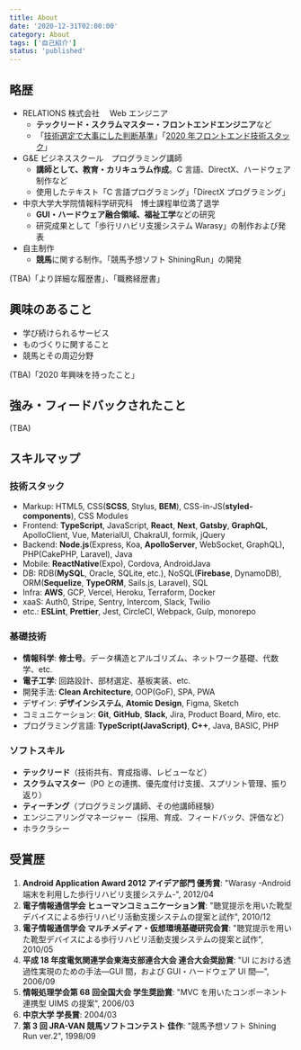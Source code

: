 ```yaml
---
title: About
date: '2020-12-31T02:00:00'
category: About
tags: ['自己紹介']
status: 'published'
---
```


## 略歴

- RELATIONS 株式会社　 Web エンジニア
  - **テックリード・スクラムマスター・フロントエンドエンジニア**など
  - 「[技術選定で大事にした判断基準](/blog/posts/2018-12-08-frontend-technology-selection)」「[2020 年フロントエンド技術スタック](/blog/posts/2020-12-30-react-tech-stack)」
- G&E ビジネススクール　プログラミング講師
  - **講師として、教育・カリキュラム作成**。C 言語、DirectX、ハードウェア制作など
  - 使用したテキスト「C 言語プログラミング」「DirectX プログラミング」
- 中京大学大学院情報科学研究科　博士課程単位満了退学
  - **GUI・ハードウェア融合領域、福祉工学**などの研究
  - 研究成果として「歩行リハビリ支援システム Warasy」の制作および発表
- 自主制作
  - **競馬**に関する制作。「競馬予想ソフト ShiningRun」の開発

(TBA)「より詳細な履歴書」、「職務経歴書」

## 興味のあること

- 学び続けられるサービス
- ものづくりに関すること
- 競馬とその周辺分野

(TBA)「2020 年興味を持ったこと」

## 強み・フィードバックされたこと

(TBA)

## スキルマップ

### 技術スタック

- Markup: HTML5, CSS(**SCSS**, Stylus, **BEM**), CSS-in-JS(**styled-components**), CSS Modules
- Frontend: **TypeScript**, JavaScript, **React**, **Next**, **Gatsby**, **GraphQL**, ApolloClient, Vue, MaterialUI, ChakraUI, formik, jQuery
- Backend: **Node.js**(Express, Koa, **ApolloServer**, WebSocket, GraphQL), PHP(CakePHP, Laravel), Java
- Mobile: **ReactNative**(Expo), Cordova, AndroidJava
- DB: RDB(**MySQL**, Oracle, SQLite, etc.), NoSQL(**Firebase**, DynamoDB), ORM(**Sequelize**, **TypeORM**, Sails.js, Laravel), SQL
- Infra: **AWS**, GCP, Vercel, Heroku, Terraform, Docker
- xaaS: Auth0, Stripe, Sentry, Intercom, Slack, Twilio
- etc.: **ESLint**, **Prettier**, Jest, CircleCI, Webpack, Gulp, monorepo

### 基礎技術

- **情報科学**: **修士号**。データ構造とアルゴリズム、ネットワーク基礎、代数学、etc.
- **電子工学**: 回路設計、部材選定、基板実装、etc.
- 開発手法: **Clean Architecture**, OOP(GoF), SPA, PWA
- デザイン: **デザインシステム**, **Atomic Design**, Figma, Sketch
- コミュニケーション: **Git**, **GitHub**, **Slack**, Jira, Product Board, Miro, etc.
- プログラミング言語: **TypeScript(JavaScript)**, **C++**, Java, BASIC, PHP

### ソフトスキル

- **テックリード**（技術共有、育成指導、レビューなど）
- **スクラムマスター**（PO との連携、優先度付け支援、スプリント管理、振り返り）
- **ティーチング**（プログラミング講師、その他講師経験）
- エンジニアリングマネージャー（採用、育成、フィードバック、評価など）
- ホラクラシー

## 受賞歴

1. **Android Application Award 2012 アイデア部門 優秀賞**: "Warasy -Android 端末を利用した歩行リハビリ支援システム-", 2012/04
1. **電子情報通信学会 ヒューマンコミュニケーション賞**: "聴覚提示を用いた靴型デバイスによる歩行リハビリ活動支援システムの提案と試作", 2010/12
1. **電子情報通信学会 マルチメディア・仮想環境基礎研究会賞**: "聴覚提示を用いた靴型デバイスによる歩行リハビリ活動支援システムの提案と試作", 2010/05
1. **平成 18 年度電気関連学会東海支部連合大会 連合大会奨励賞**: "UI における透過性実現のための手法―GUI 間，および GUI・ハードウェア UI 間―", 2006/09
1. **情報処理学会第 68 回全国大会 学生奨励賞**: "MVC を用いたコンポーネント連携型 UIMS の提案", 2006/03
1. **中京大学 学長賞**: 2004/03
1. **第 3 回 JRA-VAN 競馬ソフトコンテスト 佳作**: "競馬予想ソフト Shining Run ver.2", 1998/09
